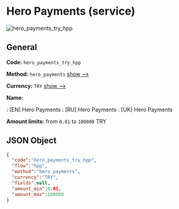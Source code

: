 
# Hero Payments (service) 
![hero_payments_try_hpp](https://static.openfintech.io/payment_methods/hero_payments_try_hpp/logo.svg?w=400&c=v0.59.26#w200)  

## General 
 
**Code:** `hero_payments_try_hpp` 
 
**Method:** `hero_payments` 
 [show -->](/payment-methods/hero_payments/) 
 
**Currency:** `TRY` [show -->](/currencies/TRY/) 
 
**Name:** 
 
:	[EN] Hero Payments 
:	[RU] Hero Payments 
:	[UK] Hero Payments 
 
**Amount limits:** from `0.01` to `100000` TRY 

## JSON Object 

```json
{
  "code":"hero_payments_try_hpp",
  "flow":"hpp",
  "method":"hero_payments",
  "currency":"TRY",
  "fields":null,
  "amount_min":0.01,
  "amount_max":100000
}
```  
